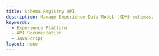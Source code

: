 ```yaml
---
title: Schema Registry API
description: Manage Experience Data Model (XDM) schemas.
keywords: 
  - Experience Platform
  - API Documentation
  - JavaScript
layout: none
--- 
```

<RedoclyAPIBlock src="experience-platform-apis/swagger-specs/schema-registry.yaml"/>